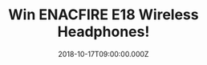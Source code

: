 ---
campaign-uuid: "c-0c039502-877a-40f1-8934-5e32e2b12078"
type: "Preview"
category: "Technology"
date: "2018-10-17T09:00:00.000Z"
end-date: "2018-11-17T23:59:00.000Z"
disable-form: false
is_promoted: false
has_entry_page: true
title: "Win ENACFIRE E18 Wireless Headphones!"
competition-description: "<p>Have you ever had the headset cord drop off because of\
  \ moving the phone? Are you annoyed with the signal of wireless bluetooth earbuds\
  \ on and off? Search no further, EnacFire E18 wireless earbuds, is the right product\
  \ for you!</p><p>We have our hands on the coolest wireless headphones of the moment\
  \ for YOU!</p>\r\n<p>Want them? Click below for a chance to win!</p>"
hero-header: "Win ENACFIRE E18 Wireless Headphones!"
terms-confirmation: "N/A"
banner-img: "https://assets.expresslyapp.com/asset-fef89fa8-5e6d-4149-9556-e6a6713315a5.jpg"
logo-left-href: "aaa.nme.com"
logo-left-image: "https://assets.expresslyapp.com/asset-ec0076b1-3bee-419e-909c-5d3ba7eb9252.jpg"
logo-left-title: "NME AAA"
bg-image-hero: "https://assets.expresslyapp.com/asset-afd12509-9812-4aea-aa0e-921f2976be84.jpg"
bg-image-first: "https://assets.expresslyapp.com/asset-f2f58fcc-4c74-439c-bc81-9d81f54baa38.jpg"
section1-content: "</p>At ENACFIRE they are committed to provide people with the best\
  \ wireless audio products and build a totally wireless lifestyle! You don’t need\
  \ any skills to use E18 true wireless earbuds. They are easy to connect as they\
  \ are available for a connection whenever they are on unlike the traditional earbuds\
  \ which you have to click the power button to have them ready for connection.</p>\r\
  \n<p>A true and revolutionary wireless experience! If you can’t wait to listen your\
  \ favourite tunes anywhere, enter the form below for a chance to win and they could\
  \ be yours!</p>"
entry-title: "Win ENACFIRE E18 Wireless Headphones!"
entry-content: "Enter the draw to win ENACFIRE E18 Wireless Headphones by completing\
  \ the form below before 23:59 on 17th of November 2018."
has-winner: false
prize-description: "ENACFIRE E18 Wireless Headphones.\r\nAvailable for: iPhone X 8\
  \ 7 7plus 6 6 plus 6s 6s plus 5s 5c 5 SE ipod ipad iPhone; iPad Pro,iPad Air 2,\
  \ iPad Air, iPad mini 4, iPad mini 2; Samsung Galaxy S7 edge,Samsung Galaxy S6 edge,Samsung\
  \ Galaxy S6,Samsung Galaxy J3 ,Samsung Galaxy Note5,Samsung Galaxy Grand Prime,Samsung\
  \ Galaxy Note 4,Samsung Galaxy S7,Samsung Galaxy J1,Samsung Galaxy Prevail LTE ,Samsung\
  \ Galaxy Core Prime ,Samsung Galaxy S5 ,Samsung Galaxy Avant,Samsung Galaxy Note\
  \ 3; LG G5?LG V10, LG G4?LG G FLEX 2, LG G Pad,; LG G5?LG V10?LG G4?LG G FLEX 2;;\
  \ SONY Xperia X Performance,Xperia X,Xperia XA,Xperia Z5,Xperia Z5 Compact,Xperia\
  \ C4,Xperia M4 Aqua,Xperia Z3, Xperia Z4 Tablet,Xperia Z3 Tablet Compact,Xperia\
  \ Z2 Tablet; kindle fire etc."
special-conditions: "Multiple entries are allowed up to one every day.\r\nThis competition\
  \ is also available on: http://club.expressly.io/competitons/enacfire-e18-wireless-headphones"
---